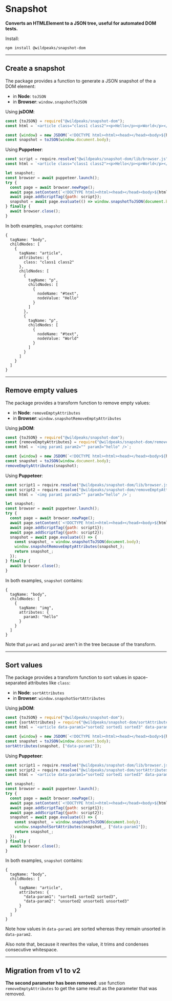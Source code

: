 # Snapshot

**Converts an HTMLElement to a JSON tree, useful for automated DOM tests.**

Install:

	npm install @wildpeaks/snapshot-dom


---
## Create a snapshot

The package provides a function to generate a JSON snapshot of the a DOM element:
 - in **Node**: `toJSON`
 - in **Browser**: `window.snapshotToJSON`


Using **jsDOM**:
````js
const {toJSON} = require("@wildpeaks/snapshot-dom");
const html = `<article class="class1 class2"><p>Hello</p><p>World</p></article>`;

const {window} = new JSDOM(`<!DOCTYPE html><html><head></head><body>${html}</body></html>`);
const snapshot = toJSON(window.document.body);
````


Using **Puppeteer**:
````js
const script = require.resolve("@wildpeaks/snapshot-dom/lib/browser.js");
const html = `<article class="class1 class2"><p>Hello</p><p>World</p></article>`;

let snapshot;
const browser = await puppeteer.launch();
try {
  const page = await browser.newPage();
  await page.setContent(`<!DOCTYPE html><html><head></head><body>${html}</body></html>`, {waitUntil: "load"});
  await page.addScriptTag({path: script});
  snapshot = await page.evaluate(() => window.snapshotToJSON(document.body));
} finally {
  await browser.close();
}
````


In both examples, `snapshot` contains:
````
{
  tagName: "body",
  childNodes: [
    {
      tagName: "article",
      attributes: {
        class: "class1 class2"
      },
      childNodes: [
        {
          tagName: "p",
          childNodes: [
            {
              nodeName: "#text",
              nodeValue: "Hello"
            }
          ]
        },
        {
          tagName: "p",
          childNodes: [
            {
              nodeName: "#text",
              nodeValue: "World"
            }
          ]
        }
      ]
    }
  ]
}
````


---
## Remove empty values

The package provides a transform function to remove empty values:
 - in **Node**: `removeEmptyAttributes`
 - in **Browser**: `window.snapshotRemoveEmptyAttributes`


Using **jsDOM**:
````js
const {toJSON} = require("@wildpeaks/snapshot-dom");
const {removeEmptyAttributes} = require("@wildpeaks/snapshot-dom/removeEmptyAttributes");
const html = `<img param1 param2="" param3="hello" />`;

const {window} = new JSDOM(`<!DOCTYPE html><html><head></head><body>${html}</body></html>`);
const snapshot = toJSON(window.document.body);
removeEmptyAttributes(snapshot);
````


Using **Puppeteer**:
````js
const script1 = require.resolve("@wildpeaks/snapshot-dom/lib/browser.js");
const script2 = require.resolve("@wildpeaks/snapshot-dom/removeEmptyAttributes/browser.js");
const html = `<img param1 param2="" param3="hello" />`;

let snapshot;
const browser = await puppeteer.launch();
try {
  const page = await browser.newPage();
  await page.setContent(`<!DOCTYPE html><html><head></head><body>${html}</body></html>`, {waitUntil: "load"});
  await page.addScriptTag({path: script1});
  await page.addScriptTag({path: script2});
  snapshot = await page.evaluate(() => {
    const snapshot_ = window.snapshotToJSON(document.body);
    window.snapshotRemoveEmptyAttributes(snapshot_);
    return snapshot_;
  });
} finally {
  await browser.close();
}
````


In both examples, `snapshot` contains:
````
{
  tagName: "body",
  childNodes: [
    {
      tagName: "img",
      attributes: {
        param3: "hello"
      }
    }
  ]
}
````

Note that `param1` and `param2` aren't in the tree because of the transform.


---
## Sort values

The package provides a transform function to sort values in space-separated attributes like `class`:
 - in **Node**: `sortAttributes`
 - in **Browser**: `window.snapshotSortAttributes`


Using **jsDOM**:
````js
const {toJSON} = require("@wildpeaks/snapshot-dom");
const {sortAttributes} = require("@wildpeaks/snapshot-dom/sortAttributes");
const html = `<article data-param1="sorted2 sorted1 sorted3" data-param2="unsorted2 unsorted1 unsorted3"></article>`;

const {window} = new JSDOM(`<!DOCTYPE html><html><head></head><body>${html}</body></html>`);
const snapshot = toJSON(window.document.body);
sortAttributes(snapshot, ["data-param1"]);
````


Using **Puppeteer**:
````js
const script1 = require.resolve("@wildpeaks/snapshot-dom/lib/browser.js");
const script2 = require.resolve("@wildpeaks/snapshot-dom/sortAttributes/browser.js");
const html = `<article data-param1="sorted2 sorted1 sorted3" data-param2="unsorted2 unsorted1 unsorted3"></article>`;

let snapshot;
const browser = await puppeteer.launch();
try {
  const page = await browser.newPage();
  await page.setContent(`<!DOCTYPE html><html><head></head><body>${html}</body></html>`, {waitUntil: "load"});
  await page.addScriptTag({path: script1});
  await page.addScriptTag({path: script2});
  snapshot = await page.evaluate(() => {
    const snapshot_ = window.snapshotToJSON(document.body);
    window.snapshotSortAttributes(snapshot_, ["data-param1"]);
    return snapshot_;
  });
} finally {
  await browser.close();
}
````


In both examples, `snapshot` contains:
````
{
  tagName: "body",
  childNodes: [
    {
      tagName: "article",
      attributes: {
        "data-param1": "sorted1 sorted2 sorted3",
        "data-param2": "unsorted2 unsorted1 unsorted3"
      }
    }
  ]
}
````

Note how values in `data-param1` are sorted whereas they remain unsorted in `data-param2`.

Also note that, because it rewrites the value, it trims and condenses consecutive whitespace.

---
## Migration from v1 to v2

**The second parameter has been removed**: use function `removeEmptyAttributes` to get
the same result as the parameter that was removed.
